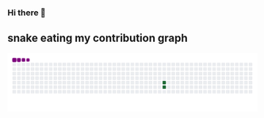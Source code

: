 ### Hi there 👋

<!--
**trieuvi3200/trieuvi3200** is a ✨ _special_ ✨ repository because its `README.md` (this file) appears on your GitHub profile.

Here are some ideas to get you started:

- 🔭 I’m currently working on ...
- 🌱 I’m currently learning ...
- 👯 I’m looking to collaborate on ...
- 🤔 I’m looking for help with ...
- 💬 Ask me about ...
- 📫 How to reach me: ...
- 😄 Pronouns: ...
- ⚡ Fun fact: ...
-->
## snake eating my contribution graph
![snake gif](https://github.com/trieuvi3200/trieuvi3200/blob/output/github-contribution-grid-snake.gif)
